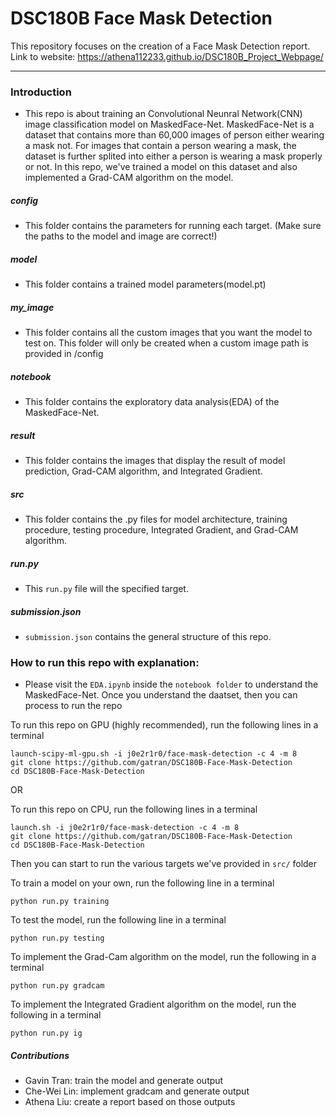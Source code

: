 # DSC180B Face Mask Detection

This repository focuses on the creation of a Face Mask Detection report.
Link to website: https://athena112233.github.io/DSC180B_Project_Webpage/

-----------------------------------------------------------------------------------------------------------------

### Introduction
* This repo is about training an Convolutional Neunral Network(CNN) image classification model on MaskedFace-Net. MaskedFace-Net is a dataset that contains more than 60,000 images of person either wearing a mask not. For images that contain a person wearing a mask, the dataset is further splited into either a person is wearing a mask properly or not. In this repo, we've trained a model on this dataset and also implemented a Grad-CAM algorithm on the model.

##### config 
* This folder contains the parameters for running each target. (Make sure the paths to the model and image are correct!)

##### model
* This folder contains a trained model parameters(model.pt)

##### my_image
* This folder contains all the custom images that you want the model to test on. This folder will only be created when a custom image path is provided in /config

##### notebook
* This folder contains the exploratory data analysis(EDA) of the MaskedFace-Net.

##### result
* This folder contains the images that display the result of model prediction, Grad-CAM algorithm, and Integrated Gradient.

##### src
* This folder contains the .py files for model architecture, training procedure, testing procedure, Integrated Gradient, and Grad-CAM algorithm.

##### run.py
* This `run.py` file will the specified target.

##### submission.json
* `submission.json` contains the general structure of this repo.

### How to run this repo with explanation:
*  Please visit the `EDA.ipynb` inside the `notebook folder` to understand the MaskedFace-Net. Once you understand the daatset, then you can process to run the repo

To run this repo on GPU (highly recommended), run the following lines in a terminal

```
launch-scipy-ml-gpu.sh -i j0e2r1r0/face-mask-detection -c 4 -m 8
git clone https://github.com/gatran/DSC180B-Face-Mask-Detection
cd DSC180B-Face-Mask-Detection
```

OR

To run this repo on CPU, run the following lines in a terminal

```
launch.sh -i j0e2r1r0/face-mask-detection -c 4 -m 8
git clone https://github.com/gatran/DSC180B-Face-Mask-Detection
cd DSC180B-Face-Mask-Detection
```

Then you can start to run the various targets we've provided in ```src/``` folder

To train a model on your own, run the following line in a terminal

```
python run.py training
```

To test the model, run the following line in a terminal

```
python run.py testing
```

To implement the Grad-Cam algorithm on the model, run the following in a terminal

```
python run.py gradcam
```

To implement the Integrated Gradient algorithm on the model, run the following in a terminal

```
python run.py ig
```

##### Contributions
* Gavin Tran: train the model and generate output
* Che-Wei Lin: implement gradcam and generate output
* Athena Liu: create a report based on those outputs
